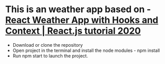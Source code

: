 # This is an weather app based on - [React Weather App with Hooks and Context | React.js tutorial 2020](https://www.youtube.com/watch?v=At_5xYramLk&t=2577s)

* Download or clone the repository
* Open project in the terminal and install the node modules - npm install
* Run npm start to launch the project.
